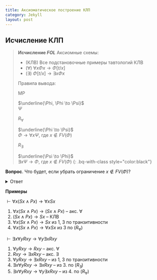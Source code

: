 ```yaml
---
title: Аксиоматическое построение КЛП 
category: Jekyll
layout: post
---
```



## Исчисление КЛП

> **Исчисление $FOL$** <a name="FOL"></a>
> Аксиомные схемы:
> 
> * (КЛВ) Все подстановочные примеры тавтологий КЛВ
> * ($\forall$) $\forall x \Phi x \to \Phi [t/x]$
> * ($\exists$) $\Phi[t/x] \to \exists x \Phi x$
> 
> Правила вывода:
>
> MP 
>
> $\underline{\Phi, \Phi \to \Psi}$ <br/>
> $\Psi$
> 
> $R_\forall$
> 
> $\underline{\Phi \to \Psi}$ <br/>
> $\Phi \to \forall x \Psi$, где $x \not \in FV(\Phi)$ 
> 
> $R_\exists$
> 
> $\underline{\Psi \to \Phi}$ <br/>
> $\exists x \Psi \to \Phi$, где $x \not \in FV(\Phi)$
{: .bq-with-class style="color:black"}

**Вопрос**. Что будет, если убрать ограничение $x \not \in FV(\Phi)$?

<details> <summary> Ответ </summary>   

Тогда мы могли бы доказать некорректное утверждение: <br/>
1. $Sx \to Sx$  – КЛВ  <br/>
2. $Sx \to \forall x Sx$ – по неправильной версии правила Бернайса   
   
</details>


**Примеры**

$\vdash \forall x (Sx \wedge Px ) \to \forall x Sx$ 

1. $\forall x (Sx \wedge Px ) \to (Sx \wedge Px)$ – акс. $\forall$ 
2. $(Sx \wedge Px) \to Sx$ – КЛВ  
3. $\forall x (Sx \wedge Px ) \to Sx$ из 1, 3 по транзитивности 
4. $\forall x (Sx \wedge Px ) \to \forall x Sx$  из 3 по ($R_\forall$) 
   
   
$\vdash \exists x \forall y Rxy \to  \forall y \exists x Rxy$

1. $\forall y Rxy \to Rxy$ – акс. $\forall$ 
2. $Rxy \to \exists x Rxy$ – акс. $\exists$ 
3. $\forall y Rxy \to  \exists x Rxy$ – из 1, 3 по транзитивности 
4. $\exists x \forall y Rxy \to  \exists x Rxy$ – из 3. по ($R_\exists$) 
5. $\exists x \forall y Rxy  \to  \forall y \exists x Rxy$ – из 4. по ($R_\forall$) 
   
